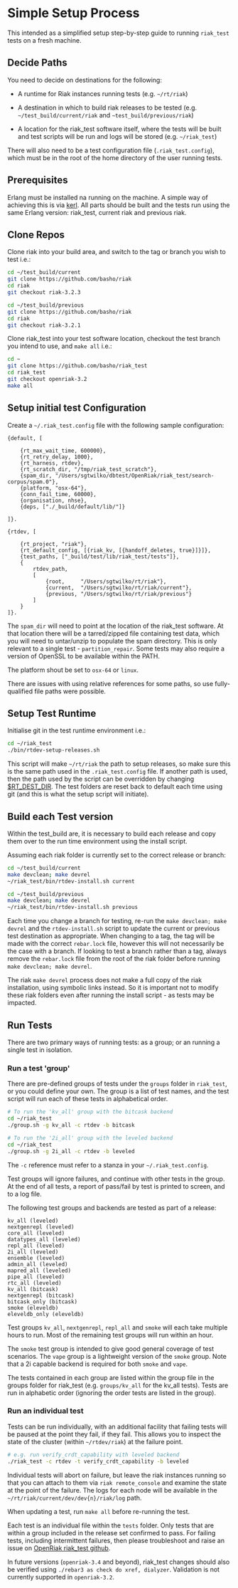 # Simple Setup Process

This intended as a simplified setup step-by-step guide to running `riak_test` tests on a fresh machine.

## Decide Paths

You need to decide on destinations for the following:

- A runtime for Riak instances running tests (e.g. `~/rt/riak`)

- A destination in which to build riak releases to be tested (e.g. `~/test_build/current/riak` and `~test_build/previous/riak`)

- A location for the riak_test software itself, where the tests will be built and test scripts will be run and logs will be stored (e.g. `~/riak_test`)

There will also need to be a test configuration file (`.riak_test.config`), which must be in the root of the home directory of the user running tests.

## Prerequisites

Erlang must be installed na running on the machine.  A simple way of achieving this is via [kerl](https://github.com/kerl/kerl).  All parts should be built and the tests run using the same Erlang version: riak_test, current riak and previous riak.

## Clone Repos

Clone riak into your build area, and switch to the tag or branch you wish to test i.e.:

```bash
cd ~/test_build/current
git clone https://github.com/basho/riak
cd riak
git checkout riak-3.2.3
```

```bash
cd ~/test_build/previous
git clone https://github.com/basho/riak
cd riak
git checkout riak-3.2.1
```

Clone riak_test into your test software location, checkout the test branch you intend to use, and `make all` i.e.:

```bash
cd ~
git clone https://github.com/basho/riak_test
cd riak_test
git checkout openriak-3.2
make all
```

## Setup initial test Configuration

Create a `~/.riak_test.config` file with the following sample configuration:

```
{default, [

    {rt_max_wait_time, 600000},
    {rt_retry_delay, 1000},
    {rt_harness, rtdev},
    {rt_scratch_dir, "/tmp/riak_test_scratch"},
    {spam_dir, "/Users/sgtwilko/dbtest/OpenRiak/riak_test/search-corpus/spam.0"},
    {platform, "osx-64"},
    {conn_fail_time, 60000},
    {organisation, nhse},
    {deps, ["./_build/default/lib/"]}

]}.

{rtdev, [

    {rt_project, "riak"},
    {rt_default_config, [{riak_kv, [{handoff_deletes, true}]}]},
    {test_paths, ["_build/test/lib/riak_test/tests"]},
    {
        rtdev_path, 
        [
            {root,     "/Users/sgtwilko/rt/riak"},
            {current,  "/Users/sgtwilko/rt/riak/current"},
            {previous, "/Users/sgtwilko/rt/riak/previous"}
        ]
    }
]}.
```

The `spam_dir` will need to point at the location of the riak_test software.  At that location there will be a tarred/zipped file containing test data, which you will need to untar/unzip to populate the spam directory.  This is only relevant to a single test - `partition_repair`.  Some tests may also require a version of OpenSSL to be available within the PATH.

The platform shout be set to `osx-64` or `linux`.

There are issues with using relative references for some paths, so use fully-qualified file paths were possible.

## Setup Test Runtime

Initialise git in the test runtime environment i.e.:

```bash
cd ~/riak_test
./bin/rtdev-setup-releases.sh
```

This script will make `~/rt/riak` the path to setup releases, so make sure this is the same path used in the `.riak_test.config` file.  If another path is used, then the path used by the script can be overridden by changing [$RT_DEST_DIR](../bin/rtdev-setup-releases.sh#L11).  The test folders are reset back to default each time using git (and this is what the setup script will initiate).

## Build each Test version

Within the test_build are, it is necessary to build each release and copy them over to the run time environment using the install script.  

Assuming each riak folder is currently set to the correct release or branch:

```bash
cd ~/test_build/current
make devclean; make devrel
~/riak_test/bin/rtdev-install.sh current

cd ~/test_build/previous
make devclean; make devrel
~/riak_test/bin/rtdev-install.sh previous
```

Each time you change a branch for testing, re-run the `make devclean; make devrel` and the `rtdev-install.sh` script to update the current or previous test destination as appropriate.  When changing to a tag, the tag will be made with the correct `rebar.lock` file, however this will not necessarily be the case with a branch.  If looking to test a branch rather than a tag, always remove the `rebar.lock` file from the root of the riak folder before running `make devclean; make devrel`.

The riak `make devrel` process does not make a full copy of the riak installation, using symbolic links instead.  So it is important not to modify these riak folders even after running the install script - as tests may be impacted.

## Run Tests

There are two primary ways of running tests: as a group; or an running a single test in isolation.

### Run a test 'group'

There are pre-defined groups of tests under the `groups` folder in `riak_test`, or you could define your own.  The group is a list of test names, and the test script will run each of these tests in alphabetical order.

```bash
# To run the 'kv_all' group with the bitcask backend
cd ~/riak_test
./group.sh -g kv_all -c rtdev -b bitcask

# To run the '2i_all' group with the leveled backend
cd ~/riak_test
./group.sh -g 2i_all -c rtdev -b leveled
```

The `-c` reference must refer to a stanza in your `~/.riak_test.config`.

Test groups will ignore failures, and continue with other tests in the group.  At the end of all tests, a report of pass/fail by test is printed to screen, and to a log file.

The following test groups and backends are tested as part of a release:

```
kv_all (leveled)
nextgenrepl (leveled)
core_all (leveled)
datatypes_all (leveled)
repl_all (leveled)
2i_all (leveled)
ensemble (leveled)
admin_all (leveled)
mapred_all (leveled)
pipe_all (leveled)
rtc_all (leveled)
kv_all (bitcask)
nextgenrepl (bitcask)
bitcask_only (bitcask)
smoke (eleveldb)
eleveldb_only (eleveldb)
```

Test groups `kv_all`, `nextgenrepl`, `repl_all` and `smoke` will each take multiple hours to run.  Most of the remaining test groups will run within an hour.

The `smoke` test group is intended to give good general coverage of test scenarios.  The `vape` group is a lightweight version of the `smoke` group.  Note that a 2i capable backend is required for both `smoke` and `vape`.

The tests contained in each group are listed within the group file in the groups folder for riak_test (e.g. `groups/kv_all` for the kv_all tests).  Tests are run in alphabetic order (ignoring the order tests are listed in the group).

### Run an individual test

Tests can be run individually, with an additional facility that failing tests will be paused at the point they fail, if they fail.  This allows you to inspect the state of the cluster (within `~/rtdev/riak`) at the failure point.

```bash
# e.g. run verify_crdt_capability with leveled backend
./riak_test -c rtdev -t verify_crdt_capability -b leveled
```

Individual tests will abort on failure, but leave the riak instances running so that you can attach to them via `riak remote_console` and examine the state at the point of the failure.  The logs for each node will be available in the `~/rt/riak/current/dev/dev{n}/riak/log` path. 

When updating a test, run `make all` before re-running the test.

Each test is an individual file within the `tests` folder.  Only tests that are within a group included in the release set confirmed to pass.  For failing tests, including intermittent failures, then please troubleshoot and raise an issue on [OpenRiak riak_test github](https://github.com/OpenRiak/riak_test/issues).

In future versions (`openriak-3.4` and beyond), riak_test changes should also be verified using `./rebar3 as check do xref, dialyzer`.  Validation is not currently supported in `openriak-3.2`.
